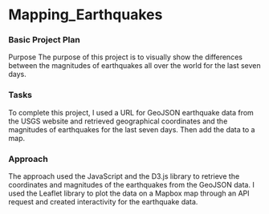 # Mapping_Earthquakes

### Basic Project Plan
Purpose
The purpose of this project is to visually show the differences between the magnitudes of earthquakes all over the world for the last seven days.

### Tasks
To complete this project, I used a URL for GeoJSON earthquake data from the USGS website and retrieved geographical coordinates and the magnitudes of earthquakes for the last seven days. Then add the data to a map.

### Approach
The approach used the JavaScript and the D3.js library to retrieve the coordinates and magnitudes of the earthquakes from the GeoJSON data. I used the Leaflet library to plot the data on a Mapbox map through an API request and created interactivity for the earthquake data.
